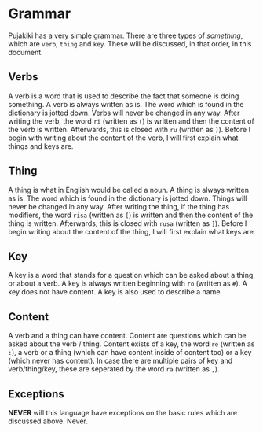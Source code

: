 # Grammar
Pujakiki has a very simple grammar. There are three types of *something*, which are `verb`, `thing` and `key`. These will be discussed, in that order, in this document.

## Verbs
A verb is a word that is used to describe the fact that someone is doing something. A verb is always written as is. The word which is found in the dictionary is jotted down. Verbs will never be changed in any way. After writing the verb, the word `ri` (written as `(`) is written and then the content of the verb is written. Afterwards, this is closed with `ru` (written as `)`). Before I begin with writing about the content of the verb, I will first explain what things and keys are.

## Thing
A thing is what in English would be called a noun. A thing is always written as is. The word which is found in the dictionary is jotted down. Things will never be changed in any way. After writing the thing, if the thing has modifiers, the word `risa` (written as `[`) is written and then the content of the thing is written. Afterwards, this is closed with `rusa` (written as `]`). Before I begin writing about the content of the thing, I will first explain what keys are.

## Key 
A key is a word that stands for a question which can be asked about a thing, or about a verb. A key is always written beginning with `ro` (written as `#`). A key does not have content. A key is also used to describe a name.

## Content
A verb and a thing can have content. Content are questions which can be asked about the verb / thing. Content exists of a key, the word `re` (written as `:`), a verb or a thing (which can have content inside of content too) or a key (which never has content). In case there are multiple pairs of key and verb/thing/key, these are seperated by the word `ra` (written as `,`).

## Exceptions
**NEVER** will this language have exceptions on the basic rules which are discussed above. Never.